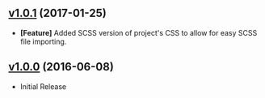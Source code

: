 ## [v1.0.1](https://github.com/bsara/resizable-drawer.js/tree/v1.0.1) (2017-01-25)

* **[Feature]** Added SCSS version of project's CSS to allow for easy SCSS file importing.


## [v1.0.0](https://github.com/bsara/resizable-drawer.js/tree/v1.0.0) (2016-06-08)

* Initial Release
